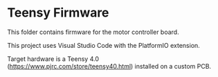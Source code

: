 # Teensy Firmware
 
 This folder contains firmware for the motor controller board.
 
 This project uses Visual Studio Code with the PlatformIO extension.
 
 Target hardware is a Teensy 4.0 (https://www.pjrc.com/store/teensy40.html) installed on a custom PCB.
